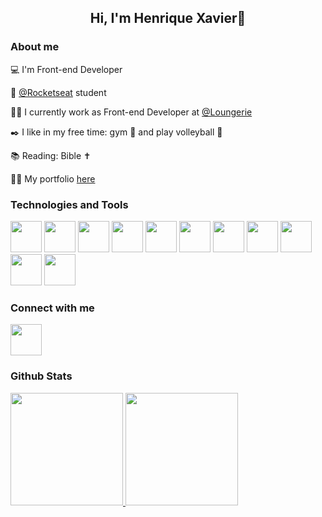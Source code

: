 <h2 align=center>Hi, I'm Henrique Xavier👋</h2>

### About me

💻 I'm Front-end Developer

🚀 <a href="https://www.rocketseat.com.br">@Rocketseat</a> student

👩‍💻 I currently work as Front-end Developer at <a href="https://www.linkedin.com/company/loungerie-intimates/">@Loungerie</a> 

✒️ I like in my free time: gym 💪 and play volleyball 🏐

📚 Reading: Bible ✝️

👨‍💻 My portfolio <a href="https://hnascx.dev">here</a>
<br>
<h3>Technologies and Tools</h3>
  <div><a href="https://react.dev/"><img src="https://cdn.jsdelivr.net/gh/devicons/devicon@latest/icons/react/react-original.svg" width="50px" height="50px" /></a>
  <a href="https://nextjs.org/"><img src="https://cdn.jsdelivr.net/gh/devicons/devicon@latest/icons/nextjs/nextjs-original.svg" width="50px" height="50px" /></a>
  <a href="https://nodejs.org/en"><img src="https://cdn.jsdelivr.net/gh/devicons/devicon@latest/icons/nodejs/nodejs-original-wordmark.svg" width="50px" height="50px" /></a>
  <a href="https://www.typescriptlang.org/"><img src="https://cdn.jsdelivr.net/gh/devicons/devicon@latest/icons/typescript/typescript-original.svg" width="50px" height="50px" /></a>
  <a href="https://developer.mozilla.org/en-US/docs/Web/JavaScript"><img src="https://cdn.jsdelivr.net/gh/devicons/devicon@latest/icons/javascript/javascript-original.svg" width="50px" height="50px" /></a>
  <a href="https://developer.mozilla.org/en-US/docs/Web/HTML"><img src="https://cdn.jsdelivr.net/gh/devicons/devicon@latest/icons/html5/html5-original.svg" width="50px" height="50px" /></a>
  <a href="https://developer.mozilla.org/en-US/docs/Web/CSS"><img src="https://cdn.jsdelivr.net/gh/devicons/devicon@latest/icons/css3/css3-original.svg" width="50px" height="50px" /></a>
  <a href="https://sass-lang.com/"><img src="https://cdn.jsdelivr.net/gh/devicons/devicon@latest/icons/sass/sass-original.svg" width="50px" height="50px" /></a>
  <a href="https://tailwindcss.com/"><img src="https://cdn.jsdelivr.net/gh/devicons/devicon@latest/icons/tailwindcss/tailwindcss-original.svg" width="50px" height="50px" /></a>
  <a href="https://www.cypress.io/"><img src="https://cdn.jsdelivr.net/gh/devicons/devicon@latest/icons/cypressio/cypressio-original.svg" width="50px" height="50px" /></a>
  <a href="https://www.figma.com/ui-design-tool/"><img src="https://cdn.jsdelivr.net/gh/devicons/devicon@latest/icons/figma/figma-original.svg" width="50px" height="50px" /></a></div>
<h3>Connect with me</h3>
<div>
<a href="https://github.com/hnascx](https://www.linkedin.com/in/henrique-xavier-565aa114b">
<img width="50px" height="50px" src="https://cdn.jsdelivr.net/gh/devicons/devicon@latest/icons/linkedin/linkedin-original.svg" />
</a>
</div>
<h3>Github Stats</h3>
<div>
<a href="https://github.com/hnascx">
<img height="180em" src="https://github-readme-stats.vercel.app/api/top-langs/?username=hnascx&layout=compact&langs_count=7&theme=dark"/>
<img height="180em" src="https://github-readme-stats.vercel.app/api?username=hnascx&show_icons=true&theme=dark&include_all_commits=true&count_private=true"/>
</div>


          
          
